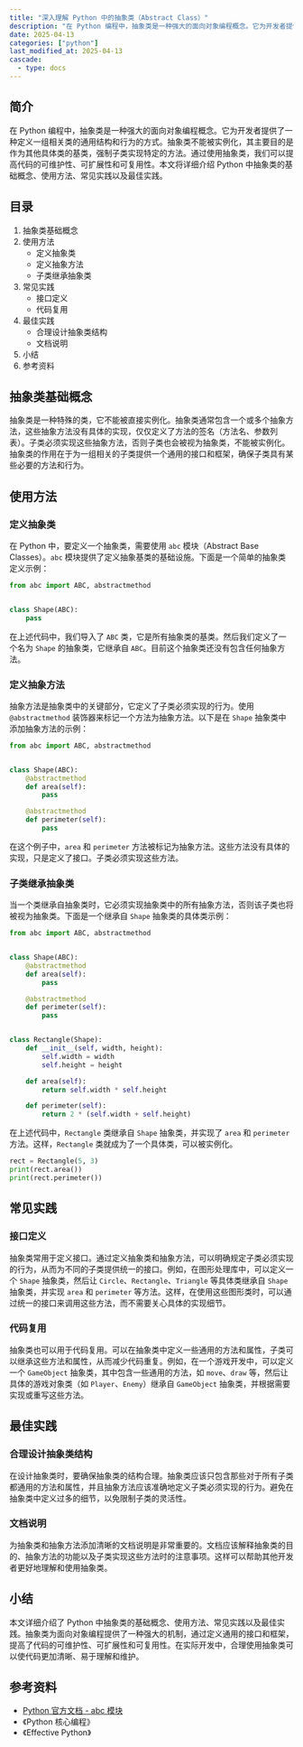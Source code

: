 ```yaml
---
title: "深入理解 Python 中的抽象类（Abstract Class）"
description: "在 Python 编程中，抽象类是一种强大的面向对象编程概念。它为开发者提供了一种定义一组相关类的通用结构和行为的方式。抽象类不能被实例化，其主要目的是作为其他具体类的基类，强制子类实现特定的方法。通过使用抽象类，我们可以提高代码的可维护性、可扩展性和可复用性。本文将详细介绍 Python 中抽象类的基础概念、使用方法、常见实践以及最佳实践。"
date: 2025-04-13
categories: ["python"]
last_modified_at: 2025-04-13
cascade:
  - type: docs
---
```



## 简介
在 Python 编程中，抽象类是一种强大的面向对象编程概念。它为开发者提供了一种定义一组相关类的通用结构和行为的方式。抽象类不能被实例化，其主要目的是作为其他具体类的基类，强制子类实现特定的方法。通过使用抽象类，我们可以提高代码的可维护性、可扩展性和可复用性。本文将详细介绍 Python 中抽象类的基础概念、使用方法、常见实践以及最佳实践。

<!-- more -->
## 目录
1. 抽象类基础概念
2. 使用方法
    - 定义抽象类
    - 定义抽象方法
    - 子类继承抽象类
3. 常见实践
    - 接口定义
    - 代码复用
4. 最佳实践
    - 合理设计抽象类结构
    - 文档说明
5. 小结
6. 参考资料

## 抽象类基础概念
抽象类是一种特殊的类，它不能被直接实例化。抽象类通常包含一个或多个抽象方法，这些抽象方法没有具体的实现，仅仅定义了方法的签名（方法名、参数列表）。子类必须实现这些抽象方法，否则子类也会被视为抽象类，不能被实例化。抽象类的作用在于为一组相关的子类提供一个通用的接口和框架，确保子类具有某些必要的方法和行为。

## 使用方法
### 定义抽象类
在 Python 中，要定义一个抽象类，需要使用 `abc` 模块（Abstract Base Classes）。`abc` 模块提供了定义抽象基类的基础设施。下面是一个简单的抽象类定义示例：

```python
from abc import ABC, abstractmethod


class Shape(ABC):
    pass
```

在上述代码中，我们导入了 `ABC` 类，它是所有抽象类的基类。然后我们定义了一个名为 `Shape` 的抽象类，它继承自 `ABC`。目前这个抽象类还没有包含任何抽象方法。

### 定义抽象方法
抽象方法是抽象类中的关键部分，它定义了子类必须实现的行为。使用 `@abstractmethod` 装饰器来标记一个方法为抽象方法。以下是在 `Shape` 抽象类中添加抽象方法的示例：

```python
from abc import ABC, abstractmethod


class Shape(ABC):
    @abstractmethod
    def area(self):
        pass

    @abstractmethod
    def perimeter(self):
        pass


```

在这个例子中，`area` 和 `perimeter` 方法被标记为抽象方法。这些方法没有具体的实现，只是定义了接口。子类必须实现这些方法。

### 子类继承抽象类
当一个类继承自抽象类时，它必须实现抽象类中的所有抽象方法，否则该子类也将被视为抽象类。下面是一个继承自 `Shape` 抽象类的具体类示例：

```python
from abc import ABC, abstractmethod


class Shape(ABC):
    @abstractmethod
    def area(self):
        pass

    @abstractmethod
    def perimeter(self):
        pass


class Rectangle(Shape):
    def __init__(self, width, height):
        self.width = width
        self.height = height

    def area(self):
        return self.width * self.height

    def perimeter(self):
        return 2 * (self.width + self.height)


```

在上述代码中，`Rectangle` 类继承自 `Shape` 抽象类，并实现了 `area` 和 `perimeter` 方法。这样，`Rectangle` 类就成为了一个具体类，可以被实例化。

```python
rect = Rectangle(5, 3)
print(rect.area())  
print(rect.perimeter())  
```

## 常见实践
### 接口定义
抽象类常用于定义接口。通过定义抽象类和抽象方法，可以明确规定子类必须实现的行为，从而为不同的子类提供统一的接口。例如，在图形处理库中，可以定义一个 `Shape` 抽象类，然后让 `Circle`、`Rectangle`、`Triangle` 等具体类继承自 `Shape` 抽象类，并实现 `area` 和 `perimeter` 等方法。这样，在使用这些图形类时，可以通过统一的接口来调用这些方法，而不需要关心具体的实现细节。

### 代码复用
抽象类也可以用于代码复用。可以在抽象类中定义一些通用的方法和属性，子类可以继承这些方法和属性，从而减少代码重复。例如，在一个游戏开发中，可以定义一个 `GameObject` 抽象类，其中包含一些通用的方法，如 `move`、`draw` 等，然后让具体的游戏对象类（如 `Player`、`Enemy`）继承自 `GameObject` 抽象类，并根据需要实现或重写这些方法。

## 最佳实践
### 合理设计抽象类结构
在设计抽象类时，要确保抽象类的结构合理。抽象类应该只包含那些对于所有子类都通用的方法和属性，并且抽象方法应该准确地定义子类必须实现的行为。避免在抽象类中定义过多的细节，以免限制子类的灵活性。

### 文档说明
为抽象类和抽象方法添加清晰的文档说明是非常重要的。文档应该解释抽象类的目的、抽象方法的功能以及子类实现这些方法时的注意事项。这样可以帮助其他开发者更好地理解和使用抽象类。

## 小结
本文详细介绍了 Python 中抽象类的基础概念、使用方法、常见实践以及最佳实践。抽象类为面向对象编程提供了一种强大的机制，通过定义通用的接口和框架，提高了代码的可维护性、可扩展性和可复用性。在实际开发中，合理使用抽象类可以使代码更加清晰、易于理解和维护。

## 参考资料
- [Python 官方文档 - abc 模块](https://docs.python.org/3/library/abc.html)
- 《Python 核心编程》
- 《Effective Python》